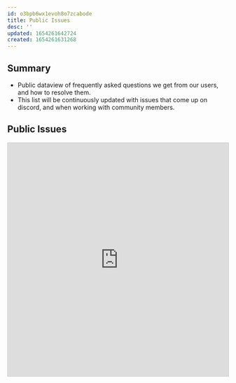 ```yaml
---
id: o3bpb6wx1evoh8o7zcabode
title: Public Issues
desc: ''
updated: 1654261642724
created: 1654261631268
---
```

## Summary
- Public dataview of frequently asked questions we get from our users, and how to resolve them.
- This list will be continuously updated with issues that come up on discord, and when working with community members.

## Public Issues
<iframe class="airtable-embed" src="https://airtable.com/embed/shrJDpaQfCwVbfU0l?backgroundColor=green&viewControls=on" frameborder="0" onmousewheel="" width="100%" height="533" style="background: transparent; border: 1px solid #ccc;"></iframe>
